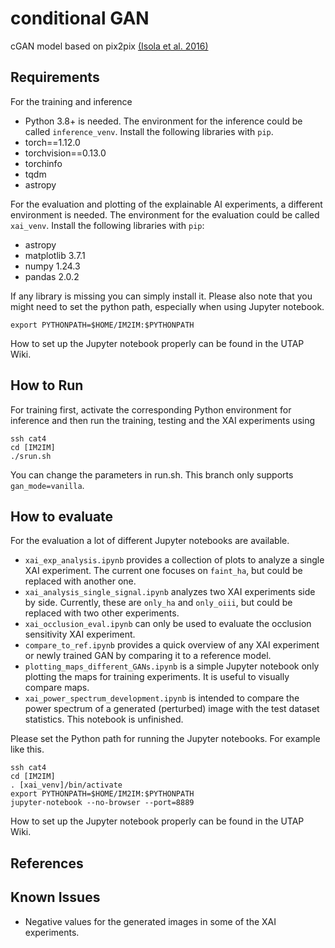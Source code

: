 # conditional GAN

cGAN model based on pix2pix [(Isola et al. 2016)](https://github.com/eriklindernoren/PyTorch-GAN)

## Requirements

For the training and inference 
- Python 3.8+
is needed. The environment for the inference could be called `inference_venv`. Install the following libraries with `pip`.
- torch==1.12.0
- torchvision==0.13.0
- torchinfo
- tqdm
- astropy

For the evaluation and plotting of the explainable AI experiments, a different environment is needed. 
The environment for the evaluation could be called `xai_venv`.
Install the following libraries with `pip`:
- astropy
- matplotlib          3.7.1
- numpy               1.24.3
- pandas              2.0.2

If any library is missing you can simply install it. Please also note that you might need to set the python path, especially when using Jupyter notebook. 
```
export PYTHONPATH=$HOME/IM2IM:$PYTHONPATH
```
How to set up the Jupyter notebook properly can be found in the UTAP Wiki. 

## How to Run

For training first, activate the corresponding Python environment for inference and then run the training, testing and the XAI experiments using 
```
ssh cat4
cd [IM2IM]
./srun.sh
```
You can change the parameters in run.sh. This branch only supports `gan_mode=vanilla`. 

## How to evaluate

For the evaluation a lot of different Jupyter notebooks are available.

- `xai_exp_analysis.ipynb` provides a collection of plots to analyze a single XAI experiment. The current one focuses on `faint_ha`, but could be replaced with another one.
- `xai_analysis_single_signal.ipynb` analyzes two XAI experiments side by side. Currently, these are `only_ha` and `only_oiii`, but could be replaced with two other experiments.
- `xai_occlusion_eval.ipynb` can only be used to evaluate the occlusion sensitivity XAI experiment.
- `compare_to_ref.ipynb` provides a quick overview of any XAI experiment or newly trained GAN by comparing it to a reference model. 
- `plotting_maps_different_GANs.ipynb` is a simple Jupyter notebook only plotting the maps for training experiments. It is useful to visually compare maps.
- `xai_power_spectrum_development.ipynb` is intended to compare the power spectrum of a generated (perturbed) image with the test dataset statistics. This notebook is unfinished.

Please set the Python path for running the Jupyter notebooks. For example like this. 
```
ssh cat4
cd [IM2IM]
. [xai_venv]/bin/activate
export PYTHONPATH=$HOME/IM2IM:$PYTHONPATH
jupyter-notebook --no-browser --port=8889
```
How to set up the Jupyter notebook properly can be found in the UTAP Wiki. 

## References


## Known Issues

- Negative values for the generated images in some of the XAI experiments.

